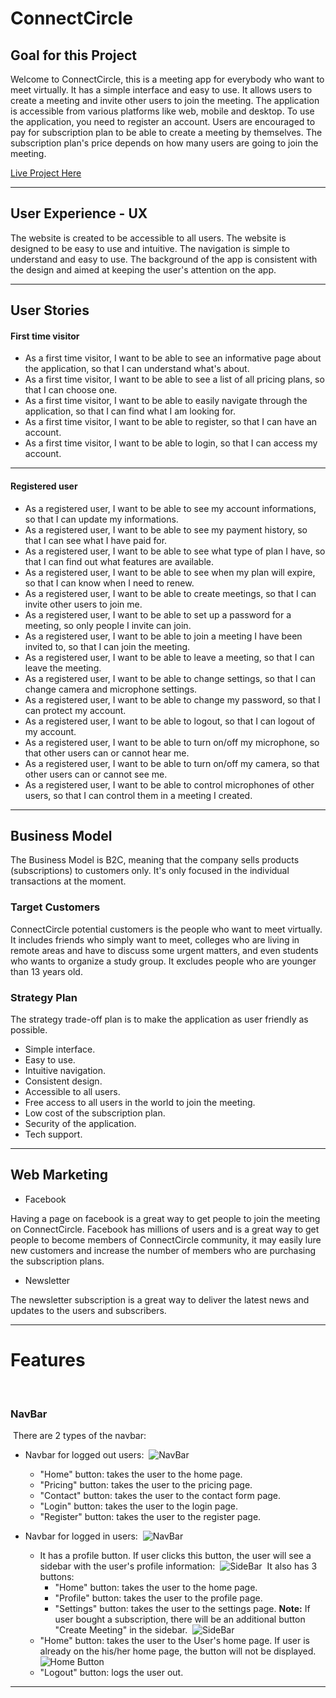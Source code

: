 # ConnectCircle

## Goal for this Project

Welcome to ConnectCircle, this is a meeting app for everybody who want to meet virtually. It has a simple interface and easy to use. It allows users to create a meeting and invite other users to join the meeting. The application is accessible from various platforms like web, mobile and desktop.
To use the application, you need to register an account. Users are encouraged to pay for subscription plan to be able to create a meeting by themselves. The subscription plan's price depends on how many users are going to join the meeting.

[Live Project Here]()

---

## User Experience - UX

The website is created to be accessible to all users. The website is designed to be easy to use and intuitive. The navigation is simple to understand and easy to use. The background of the app is consistent with the design and aimed at keeping the user's attention on the app.

---

## User Stories

#### First time visitor

- As a first time visitor, I want to be able to see an informative page about the application, so that I can understand what's about.
- As a first time visitor, I want to be able to see a list of all pricing plans, so that I can choose one.
- As a first time visitor, I want to be able to easily navigate through the application, so that I can find what I am looking for.
- As a first time visitor, I want to be able to register, so that I can have an account.
- As a first time visitor, I want to be able to login, so that I can access my account.

---

#### Registered user

- As a registered user, I want to be able to see my account informations, so that I can update my informations.
- As a registered user, I want to be able to see my payment history, so that I can see what I have paid for.
- As a registered user, I want to be able to see what type of plan I have, so that I can find out what features are available.
- As a registered user, I want to be able to see when my plan will expire, so that I can know when I need to renew.
- As a registered user, I want to be able to create meetings, so that I can invite other users to join me.
- As a registered user, I want to be able to set up a password for a meeting, so only people I invite can join.
- As a registered user, I want to be able to join a meeting I have been invited to, so that I can join the meeting.
- As a registered user, I want to be able to leave a meeting, so that I can leave the meeting.
- As a registered user, I want to be able to change settings, so that I can change camera and microphone settings.
- As a registered user, I want to be able to change my password, so that I can protect my account.
- As a registered user, I want to be able to logout, so that I can logout of my account.
- As a registered user, I want to be able to turn on/off my microphone, so that other users can or cannot hear me.
- As a registered user, I want to be able to turn on/off my camera, so that other users can or cannot see me.
- As a registered user, I want to be able to control microphones of other users, so that I can control them in a meeting I created.

---

## Business Model

The Business Model is B2C, meaning that the company sells products (subscriptions) to customers only.
It's only focused in the individual transactions at the moment.

### Target Customers

ConnectCircle potential customers is the people who want to meet virtually. It includes friends who simply want to meet, colleges who are living in remote areas and have to discuss some urgent matters, and even students who wants to organize a study group. It excludes people who are younger than 13 years old.

### Strategy Plan

The strategy trade-off plan is to make the application as user friendly as possible.

- Simple interface.
- Easy to use.
- Intuitive navigation.
- Consistent design.
- Accessible to all users.
- Free access to all users in the world to join the meeting.
- Low cost of the subscription plan.
- Security of the application.
- Tech support.

---

## Web Marketing

* Facebook

Having a page on facebook is a great way to get people to join the meeting on ConnectCircle. Facebook has millions of users and is a great way to get people to become members of ConnectCircle community, it may easily lure new customers and increase the number of members who are purchasing the subscription plans.

* Newsletter

The newsletter subscription is a great way to deliver the latest news and updates to the users and subscribers.

---

# Features
​
### NavBar
​
There are 2 types of the navbar:
​
* Navbar for logged out users:
​
![NavBar]()
​
  - "Home" button: takes the user to the home page.
  - "Pricing" button: takes the user to the pricing page.
  - "Contact" button: takes the user to the contact form page.
  - "Login" button: takes the user to the login page.
  - "Register" button: takes the user to the register page.

* Navbar for logged in users:
​
![NavBar]()
​
  - It has a profile button. If user clicks this button, the user will see a sidebar with the user's profile information:
​
![SideBar]()
​
    It also has 3 buttons:
​
    - "Home" button: takes the user to the home page.
    - "Profile" button: takes the user to the profile page.
    - "Settings" button: takes the user to the settings page.
​
  **Note:** If user bought a subscription, there will be an additional button "Create Meeting" in the sidebar.
​
![SideBar]()
​
  - "Home" button: takes the user to the User's home page. If user is already on the his/her home page, the button will not be displayed.
​
![Home Button]()
​
  - "Logout" button: logs the user out.

---